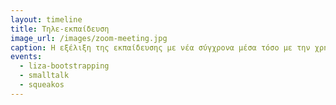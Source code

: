 ```yaml
---
layout: timeline 
title: Τηλε-εκπαίδευση 
image_url: /images/zoom-meeting.jpg
caption: Η εξέλιξη της εκπαίδευσης με νέα σύγχρονα μέσα τόσο με την χρήση των οικιακών υπολογιστών όσο και εξελιγμένων συσκευών εισόδου. Καταλυτικό ρόλο διαδραμάτισε το διαδίκτυο που "έβαλε" τον εκπαιδευτικό μέσα στο σπίτι οπουδήποτε και αν χρειάστηκε στον κόσμο.
events:
  - liza-bootstrapping 
  - smalltalk
  - squeakos
---
```

